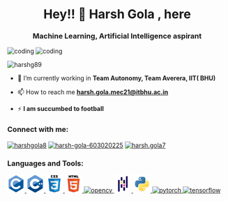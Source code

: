 <h1 align="center">Hey!! 👋 Harsh Gola , here</h1>
<h3 align="center">Machine Learning, Artificial Intelligence aspirant</h3>

<img akign= "right" alt= "coding" width= "400" src=" https://miro.medium.com/max/1400/0*M50IPKZz58Fyy178.gif">
 <img akign = "right" alt= "coding" width= "200"src= " https://media.tenor.com/m7jhrfvRryEAAAAd/game-football.gif">


<p align="left"> <img src="https://komarev.com/ghpvc/?username=harshg89&label=Profile%20views&color=0e75b6&style=flat" alt="harshg89" /> </p>

- 🔭 I’m currently working in **Team Autonomy, Team Averera, IIT( BHU)**

- 📫 How to reach me **harsh.gola.mec21@itbhu.ac.in**

- ⚡ **I am succumbed to football**

<h3 align="left">Connect with me:</h3>
<p align="left">
<a href="https://twitter.com/harshgola8" target="blank"><img align="center" src="https://raw.githubusercontent.com/rahuldkjain/github-profile-readme-generator/master/src/images/icons/Social/twitter.svg" alt="harshgola8" height="30" width="40" /></a>
<a href="https://linkedin.com/in/harsh-gola-603020225" target="blank"><img align="center" src="https://raw.githubusercontent.com/rahuldkjain/github-profile-readme-generator/master/src/images/icons/Social/linked-in-alt.svg" alt="harsh-gola-603020225" height="30" width="40" /></a>
<a href="https://instagram.com/harsh.gola7" target="blank"><img align="center" src="https://raw.githubusercontent.com/rahuldkjain/github-profile-readme-generator/master/src/images/icons/Social/instagram.svg" alt="harsh.gola7" height="30" width="40" /></a>
</p>

<h3 align="left">Languages and Tools:</h3>
<p align="left"> <a href="https://www.cprogramming.com/" target="_blank" rel="noreferrer"> <img src="https://raw.githubusercontent.com/devicons/devicon/master/icons/c/c-original.svg" alt="c" width="40" height="40"/> </a> <a href="https://www.w3schools.com/cpp/" target="_blank" rel="noreferrer"> <img src="https://raw.githubusercontent.com/devicons/devicon/master/icons/cplusplus/cplusplus-original.svg" alt="cplusplus" width="40" height="40"/> </a> <a href="https://www.w3schools.com/css/" target="_blank" rel="noreferrer"> <img src="https://raw.githubusercontent.com/devicons/devicon/master/icons/css3/css3-original-wordmark.svg" alt="css3" width="40" height="40"/> </a> <a href="https://www.w3.org/html/" target="_blank" rel="noreferrer"> <img src="https://raw.githubusercontent.com/devicons/devicon/master/icons/html5/html5-original-wordmark.svg" alt="html5" width="40" height="40"/> </a> <a href="https://opencv.org/" target="_blank" rel="noreferrer"> <img src="https://www.vectorlogo.zone/logos/opencv/opencv-icon.svg" alt="opencv" width="40" height="40"/> </a> <a href="https://pandas.pydata.org/" target="_blank" rel="noreferrer"> <img src="https://raw.githubusercontent.com/devicons/devicon/2ae2a900d2f041da66e950e4d48052658d850630/icons/pandas/pandas-original.svg" alt="pandas" width="40" height="40"/> </a> <a href="https://www.python.org" target="_blank" rel="noreferrer"> <img src="https://raw.githubusercontent.com/devicons/devicon/master/icons/python/python-original.svg" alt="python" width="40" height="40"/> </a> <a href="https://pytorch.org/" target="_blank" rel="noreferrer"> <img src="https://www.vectorlogo.zone/logos/pytorch/pytorch-icon.svg" alt="pytorch" width="40" height="40"/> </a> <a href="https://www.tensorflow.org" target="_blank" rel="noreferrer"> <img src="https://www.vectorlogo.zone/logos/tensorflow/tensorflow-icon.svg" alt="tensorflow" width="40" height="40"/> </a> </p>
